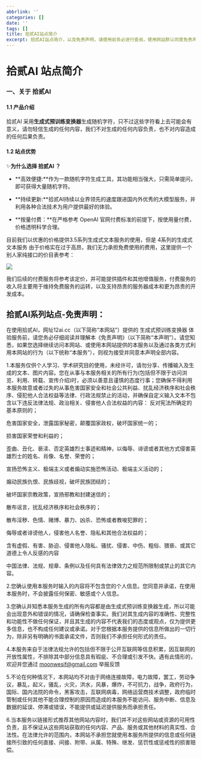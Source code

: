 ```yaml
---
abbrlink: ''
categories: []
date: ''
tags: []
title: 拾贰AI站点简介
excerpt: 拾贰AI站点简介，以及免责声明，请使用前务必进行查阅，使用网站默认同意免责声明，本站不接受任何以未查看免责声明而引起的纠纷，歧义。
---
```


# 拾贰AI 站点简介



### 一、关于 拾贰AI



#### 1.1 产品介绍

拾贰AI 采用**生成式预训练变换器**生成随机字符，只不过这些字符看上去可能会有意义，请勿轻信生成的任何内容，我们不对生成的任何内容负责，也不对内容造成的任何后果负责。

#### 1.2 站点优势

✨**为什么选择 拾贰AI ？**

- **高效便捷:**作为一款随机字符生成工具，其功能相当强大，只需简单提问，即可获得大量随机字符。

- **持续更新:**拾贰AI持续以业界领先的速度跟进国内外优秀的大模型服务，并利用各种合法技术为用户提供最好的体验。

- **按量付费：**在严格参考 OpenAI 官网付费标准的前提下，按使用量付费，价格透明科学合理。

目前我们以优惠的价格提供3.5系列生成式文本服务的使用，但是 4系列的生成式文本服务 由于价格实在过于高昂，我们无力承担免费使用的费用，这里提供一个别人家纯接口的价目表参考：

![](https://image.chatmagic.pro/i/2023/11/28/65654edf9a159.png)

我们后续的付费服务将参考该定价，并可能提供插件和其他增值服务，付费服务的收入将主要用于维持免费服务的运转，以及支持昂贵的服务器成本和更为昂贵的开发成本。



## 拾贰AI系列站点-免责声明：

在使用拾贰AI，网址12ai.cc（以下简称“本网站”）提供的 生成式预训练变换器 体验服务前，请您务必仔细阅读并理解本《免责声明》（以下简称“本声明”）。请您知悉，如果您选择继续访问本网站、或使用本网站提供的本服务以及通过各类方式利用本网站的行为（以下统称“本服务”），则视为接受并同意本声明全部内容。

1.本服务仅供个人学习、学术研究目的使用，未经许可，请勿分享、传播输入及生成的文本、图片内容。您在从事与本服务相关的所有行为(包括但不限于访问浏览、利用、转载、宣传介绍)时，必须以善意且谨慎的态度行事；您确保不得利用本服务故意或者过失的从事危害国家安全和社会公共利益、扰乱经济秩序和社会秩序、侵犯他人合法权益等法律、行政法规禁止的活动，并确保自定义输入文本不包含以下违反法律法规、政治相关、侵害他人合法权益的内容：
反对宪法所确定的基本原则的；

危害国家安全，泄露国家秘密，颠覆国家政权，破坏国家统一的；

损害国家荣誉和利益的；

歪曲、丑化、亵渎、否定英雄烈士事迹和精神，以侮辱、诽谤或者其他方式侵害英雄烈士的姓名、肖像、名誉、荣誉的；

宣扬恐怖主义、极端主义或者煽动实施恐怖活动、极端主义活动的；

煽动民族仇恨、民族歧视，破坏民族团结的；

破坏国家宗教政策，宣扬邪教和封建迷信的；

散布谣言，扰乱经济秩序和社会秩序的；

散布淫秽、色情、赌博、暴力、凶杀、恐怖或者教唆犯罪的；

侮辱或者诽谤他人，侵害他人名誉、隐私和其他合法权益的；

含有虚假、有害、胁迫、侵害他人隐私、骚扰、侵害、中伤、粗俗、猥亵、或其它道德上令人反感的内容

中国法律、法规、规章、条例以及任何具有法律效力之规范所限制或禁止的其它内容。

2.您确认使用本服务时输入的内容将不包含您的个人信息。您同意并承诺，在使用本服务时，不会披露任何保密、敏感或个人信息。


3.您确认并知悉本服务生成的所有内容都是由生成式预训练变换器生成，所以可能会出现意外和错误的情况，请确保检查事实。我们对其生成内容的准确性、完整性和功能性不做任何保证，并且其生成的内容不代表我们的态度或观点，仅为提供更多信息，也不构成任何建议或承诺。对于您根据本服务提供的信息所做出的一切行为，除非另有明确的书面承诺文件，否则我们不承担任何形式的责任。


4.本服务来自于法律法规允许的包括但不限于公开互联网等信息积累，因互联网的开放性属性，不排除其中部分信息具有瑕疵、不合理或引发不快。遇有此情形的，欢迎并您通过 moonwesif@gmail.com  举报反馈


5.不论在何种情况下，本网站均不对由于网络连接故障，电力故障，罢工，劳动争议，暴乱，起义，骚乱，火灾，洪水，风暴，爆炸，不可抗力，战争，政府行为，国际、国内法院的命令，黑客攻击，互联网病毒，网络运营商技术调整，政府临时管制或任何其他不能合理控制的原因而造成的本服务不能访问、服务中断、信息及数据的延误、停滞或错误，不能提供或延迟提供服务而承担责任。


6.当本服务以链接形式推荐其他网站内容时，我们并不对这些网站或资源的可用性负责，且不保证从这些网站获取的任何内容、产品、服务或其他材料的真实性、合法性。在法律允许的范围内，本网站不承担您就使用本服务所提供的信息或任何链接所引致的任何直接、间接、附带、从属、特殊、继发、惩罚性或惩戒性的损害赔偿。